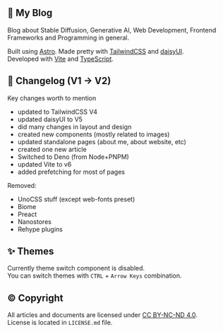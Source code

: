 ## 🧻 My Blog

Blog about Stable Diffusion, Generative AI, Web Development, Frontend
Frameworks and Programming in general.

Built using [Astro](https://astro.build/). Made pretty with
[TailwindCSS](https://tailwindcss.com/) and [daisyUI](https://daisyui.com/).\
Developed with [Vite](https://vitejs.dev/) and
[TypeScript](https://www.typescriptlang.org/).

## 📑 Changelog (V1 -> V2)

Key changes worth to mention

- updated to TailwindCSS V4
- updated daisyUI to V5
- did many changes in layout and design
- created new components (mostly related to images)
- updated standalone pages (about me, about website, etc)
- created one new article
- Switched to Deno (from Node+PNPM)
- updated Vite to v6
- added prefetching for most of pages

Removed:

- UnoCSS stuff (except web-fonts preset)
- Biome
- Preact
- Nanostores
- Rehype plugins

## ✨ Themes

Currently theme switch component is disabled.\
You can switch themes with `CTRL` + `Arrow Keys` combination.

## ©️ Copyright

All articles and documents are licensed under
[CC BY-NC-ND 4.0](https://creativecommons.org/licenses/by-nc-nd/4.0/).\
License is located in `LICENSE.md` file.
